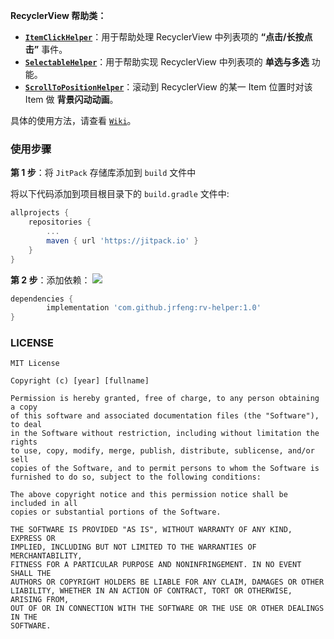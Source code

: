 **RecyclerView 帮助类：**

* [**`ItemClickHelper`**](./helper/src/main/java/recyclerview/helper/ItemClickHelper.java)：用于帮助处理 RecyclerView 中列表项的 **“点击/长按点击”** 事件。
* [**`SelectableHelper`**](./helper/src/main/java/recyclerview/helper/SelectableHelper.java)：用于帮助实现 RecyclerView 中列表项的 **单选与多选** 功能。
* [**`ScrollToPositionHelper`**](./helper/src/main/java/recyclerview/helper/ScrollToPositionHelper.java)：滚动到 RecyclerView 的某一 Item 位置时对该 Item 做 **背景闪动动画**。

具体的使用方法，请查看 [`Wiki`](https://github.com/jrfeng/rv-helper/wiki)。

### 使用步骤

**第 1 步**：将 `JitPack` 存储库添加到 `build` 文件中

将以下代码添加到项目根目录下的 `build.gradle` 文件中:

```gradle
allprojects {
    repositories {
        ...
        maven { url 'https://jitpack.io' }
    }
}
```

**第 2 步**：添加依赖： [![](https://jitpack.io/v/jrfeng/rv-helper.svg)](https://jitpack.io/#jrfeng/rv-helper)

```gradle
dependencies {
        implementation 'com.github.jrfeng:rv-helper:1.0'
}
```

### LICENSE

```
MIT License

Copyright (c) [year] [fullname]

Permission is hereby granted, free of charge, to any person obtaining a copy
of this software and associated documentation files (the "Software"), to deal
in the Software without restriction, including without limitation the rights
to use, copy, modify, merge, publish, distribute, sublicense, and/or sell
copies of the Software, and to permit persons to whom the Software is
furnished to do so, subject to the following conditions:

The above copyright notice and this permission notice shall be included in all
copies or substantial portions of the Software.

THE SOFTWARE IS PROVIDED "AS IS", WITHOUT WARRANTY OF ANY KIND, EXPRESS OR
IMPLIED, INCLUDING BUT NOT LIMITED TO THE WARRANTIES OF MERCHANTABILITY,
FITNESS FOR A PARTICULAR PURPOSE AND NONINFRINGEMENT. IN NO EVENT SHALL THE
AUTHORS OR COPYRIGHT HOLDERS BE LIABLE FOR ANY CLAIM, DAMAGES OR OTHER
LIABILITY, WHETHER IN AN ACTION OF CONTRACT, TORT OR OTHERWISE, ARISING FROM,
OUT OF OR IN CONNECTION WITH THE SOFTWARE OR THE USE OR OTHER DEALINGS IN THE
SOFTWARE.
```